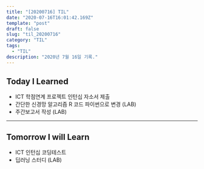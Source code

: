 ```yaml
---
title: "[20200716] TIL"
date: "2020-07-16T16:01:42.169Z"
template: "post"
draft: false
slug: "til_20200716"
category: "TIL"
tags:
  - "TIL"
description: "2020년 7월 16일 기록."
---
```


## Today I Learned

- ICT 학점연계 프로젝트 인턴십 자소서 제출
- 간단한 신경망 알고리즘 R 코드 파이썬으로 변경 (LAB)
- 주간보고서 작성 (LAB)

<hr>

## Tomorrow I will Learn

- ICT 인턴십 코딩테스트
- 딥러닝 스터디 (LAB)
